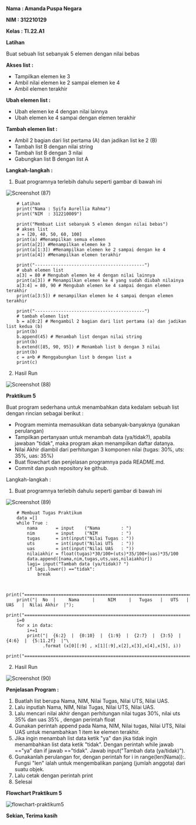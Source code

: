 **Nama : Amanda Puspa Negara**

**NIM : 312210129**

**Kelas : TI.22.A1**

**Latihan**

Buat sebuah list sebanyak 5 elemen dengan nilai bebas

**Akses list :**
- Tampilkan elemen ke 3
- Ambil nilai elemen ke 2 sampai elemen ke 4
- Ambil elemen terakhir

**Ubah elemen list :**
- Ubah elemen ke 4 dengan nilai lainnya
- Ubah elemen ke 4 sampai dengan elemen terakhir

**Tambah elemen list :**
- Ambil 2 bagian dari list pertama (A) dan jadikan list ke 2 (B)
- Tambah list B dengan nilai string
- Tambah list B dengan 3 nilai
- Gabungkan list B dengan list A

**Langkah-langkah :**
1. Buat programnya terlebih dahulu seperti gambar di bawah ini

![Screenshot (87)](https://user-images.githubusercontent.com/115678845/203054355-253b2f1d-4e1e-4e27-9f7d-2317f266c8ca.png)

        # Latihan
        print("Nama : Syifa Aurellia Rahma")
        print("NIM  : 312210009")

        print("Membuat List sebanyak 5 elemen dengan nilai bebas")
        # akses list
        a = [20, 40, 50, 60, 100]
        print(a) #Menampilkan semua elemen
        print(a[2]) #Menampilkan elemen ke 3
        print(a[1:3]) #Menampilkan elemen ke 2 sampai dengan ke 4
        print(a[4]) #Menampilkan elemen terakhir

        print("------------------------------------------")
        # ubah elemen list
        a[3] = 80 # Mengubah elemen ke 4 dengan nilai lainnya
        print(a[3]) # Menampilkan elemen ke 4 yang sudah diubah nilainya
        a[3:4] = 80, 90 # Mengubah elemen ke 4 sampai dengan elemen terakhir
        print(a[3:5]) # menampilkan elemen ke 4 sampai dengan elemen terakhir

        print("------------------------------------------")
        # tambah elemen list
        b = a[0:2] # Mengambil 2 bagian dari list pertama (a) dan jadikan list kedua (b)
        print(b)
        b.append(45) # Menambah list dengan nilai string
        print(b)
        b.extend([85, 90, 95]) # Menambah list b dengan 3 nilai
        print(b)
        c = a+b # Menggabungkan list b dengan list a
        print(c)
        
2. Hasil Run

![Screenshot (88)](https://user-images.githubusercontent.com/115678845/203054653-f7165cd5-d75f-455e-948b-f53cf7da21fd.png)

**Praktikum 5**

Buat program sederhana untuk menambahkan data kedalam sebuah list dengan rincian sebagai berikut :

- Program meminta memasukkan data sebanyak-banyaknya (gunakan perulangan)
- Tampilkan pertanyaan untuk menambah data (ya/tidak?), apabila jawaban
"tidak", maka program akan menampilkan daftar datanya.
- Nilai Akhir diambil dari perhitungan 3 komponen nilai (tugas: 30%, uts: 35%, uas: 35%)
- Buat flowchart dan penjelasan programnya pada README.md.
- Commit dan push repository ke github.

Langkah-langkah :

1. Buat programnya terlebih dahulu seperti gambar di bawah ini

![Screenshot (89)](https://user-images.githubusercontent.com/115678845/203059108-02d165b8-4fa3-4094-a08d-de58f2d49618.png)

        # Membuat Tugas Praktikum
        data =[]
        while True :
            nama       = input    ("Nama        : ")
            nim        = input    ("NIM         : ")
            tugas      = int(input("Nilai Tugas : "))
            uts        = int(input("Nilai UTS   : "))
            uas        = int(input("Nilai UAS   : "))
            nilaiakhir = float(tugas)*30/100+(uts)*35/100+(uas)*35/100
            data.append([nama,nim,tugas,uts,uas,nilaiakhir])
            lagi= input("Tambah data (ya/tidak)? ")
            if lagi.lower() =="tidak":
                break


        print("=====================================================================================");
        print("|  No  |     Nama     |     NIM     |   Tugas   |   UTS   |   UAS   |  Nilai Akhir  |");
        print("=====================================================================================");
        i=0
        for x in data:
            i+=1
            print("|  {6:2}  |  {0:10}  |  {1:9}  |  {2:7}  |  {3:5}  | {4:6}  |  {5:11.2f}  |"\
                  .format (x[0][:9] , x[1][:9],x[2],x[3],x[4],x[5], i))
        print("=====================================================================================");
        
2. Hasil Run
       
![Screenshot (90)](https://user-images.githubusercontent.com/115678845/203059386-ae061f83-d639-4a38-b615-cfa0f241ba90.png)

**Penjelasan Program :**

1. Buatlah list berupa Nama, NIM, Nilai Tugas, Nilai UTS, Nilai UAS.
2. Lalu inputlah Nama, NIM, Nilai Tugas, Nilai UTS, Nilai UAS.
3. Lalu mencari nilai akhir dengan perhitungan nilai tugas 30%, nilai uts 35% dan uas 35% , dengan perintah float
4. Gunakan perintah append pada Nama, NIM, Nilai tugas, Nilai UTS, Nilai UAS untuk menambahkan 1 item ke elemen terakhir.
5. Jika ingin menambah list data ketik "ya" dan jika tidak ingin menambahkan list data ketik "tidak". Dengan perintah while jawab =="ya" dan if jawab =="tidak". Jawab input("Tambah data (ya/tidak)").
6. Gunakanlah perulangan for, dengan perintah for i in range(len(Nama)):. Fungsi "len" ialah untuk mengembalikan panjang (jumlah anggota) dari suatu objek.
7. Lalu cetak dengan perintah print
8. Selesai

**Flowchart Praktikum 5**

![flowchart-praktikum5](https://user-images.githubusercontent.com/115678845/203060636-cd263b10-05a5-4321-be96-93f61cbae9ab.jpg)

**Sekian, Terima kasih**
